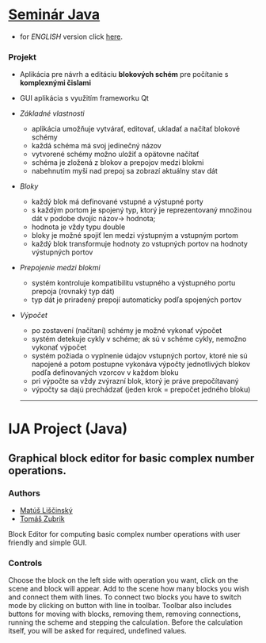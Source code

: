 # [Seminár Java](https://www.fit.vutbr.cz/study/courses/index.php?id=12159) 
  - for *ENGLISH* version click [here](https://github.com/xlisci02/FIT-projects/tree/master/IJA#ija-project-java).
### Projekt
  - Aplikácia pre návrh a editáciu **blokových schém** pre počítanie s **komplexnými čislami**
  - GUI aplikácia s využitím frameworku Qt
  - *Základné vlastnosti*
    - aplikácia umožňuje vytvárať, editovať, ukladať a načítať blokové schémy
    - každá schéma má svoj jedinečný názov
    - vytvorené schémy možno uložiť a opätovne načítať
    - schéma je zložená z blokov a prepojov medzi blokmi
    - nabehnutím myši nad prepoj sa zobrazí aktuálny stav dát
  - *Bloky*
    - každý blok má definované vstupné a výstupné porty
    - s každým portom je spojený typ, ktorý je reprezentovaný množinou dát v podobe dvojíc názov-> hodnota; 
    - hodnota je vždy typu double
    - bloky je možné spojiť len medzi výstupným a vstupným portom
    - každý blok transformuje hodnoty zo vstupných portov na hodnoty výstupných portov
  - *Prepojenie medzi blokmi*
    - systém kontroluje kompatibilitu vstupného a výstupného portu prepoja (rovnaký typ dát)
    - typ dát je priradený prepojí automaticky podľa spojených portov
  - *Výpočet*
    - po zostavení (načítaní) schémy je možné vykonať výpočet
    - systém detekuje cykly v schéme; ak sú v schéme cykly, nemožno vykonať výpočet
    - systém požiada o vyplnenie údajov vstupných portov, ktoré nie sú napojené a potom postupne vykonáva výpočty jednotlivých blokov podľa definovaných vzorcov v každom bloku
    - pri výpočte sa vždy zvýrazní blok, ktorý je práve prepočítavaný
    - výpočty sa dajú prechádzať (jeden krok = prepočet jedného bloku)
    
    ----
# IJA Project (Java)

## Graphical block editor for basic complex number operations.

### Authors
  - [Matúš Liščinský](https://github.com/xlisci02)
  - [Tomáš Zubrik](https://github.com/FableVegetable)

Block Editor for computing basic complex number operations with user 
friendly and simple GUI. 

### Controls
Choose the block on the left side with operation you want, click on the scene 
and block will appear. Add to the scene how many blocks you wish and connect them with lines. 
To connect two blocks you have to switch mode by clicking on button with line in toolbar. 
Toolbar also includes buttons for moving with blocks, removing them, removing connections, 
running the scheme and stepping the calculation. Before the calculation itself, 
you will be asked for required, undefined values.  
